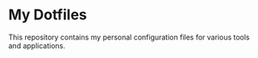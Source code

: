 # My Dotfiles

This repository contains my personal configuration files for various tools and applications.